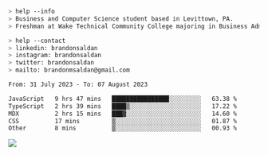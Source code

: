 ````bash
> help --info
> Business and Computer Science student based in Levittown, PA.
> Freshman at Wake Technical Community College majoring in Business Administration.
````

````bash
> help --contact
> linkedin: brandonsaldan
> instagram: brandonsaldan
> twitter: brandonsaldan
> mailto: brandonmsaldan@gmail.com
````

<!--START_SECTION:waka-->

```txt
From: 31 July 2023 - To: 07 August 2023

JavaScript   9 hrs 47 mins   ████████████████░░░░░░░░░   63.38 %
TypeScript   2 hrs 39 mins   ████▒░░░░░░░░░░░░░░░░░░░░   17.22 %
MDX          2 hrs 15 mins   ███▓░░░░░░░░░░░░░░░░░░░░░   14.60 %
CSS          17 mins         ▒░░░░░░░░░░░░░░░░░░░░░░░░   01.87 %
Other        8 mins          ▒░░░░░░░░░░░░░░░░░░░░░░░░   00.93 %
```

<!--END_SECTION:waka-->

![](https://komarev.com/ghpvc/?username=brandonsaldan&color=6A8AFF)
